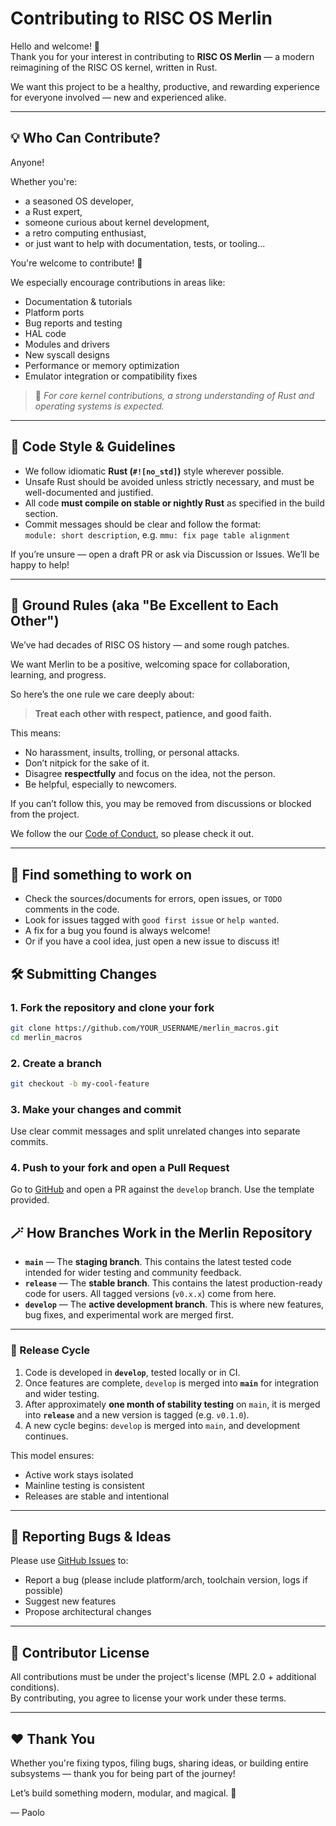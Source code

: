 # Contributing to RISC OS Merlin

Hello and welcome! 🎉  
Thank you for your interest in contributing to **RISC OS Merlin** — a modern reimagining of the RISC OS kernel, written in Rust.

We want this project to be a healthy, productive, and rewarding experience for everyone involved — new and experienced alike.

---

## 💡 Who Can Contribute?

Anyone!

Whether you're:

- a seasoned OS developer,
- a Rust expert,
- someone curious about kernel development,
- a retro computing enthusiast,
- or just want to help with documentation, tests, or tooling...

You're welcome to contribute! 🙌

We especially encourage contributions in areas like:

- Documentation & tutorials
- Platform ports
- Bug reports and testing
- HAL code
- Modules and drivers
- New syscall designs
- Performance or memory optimization
- Emulator integration or compatibility fixes

> 🧠 *For core kernel contributions, a strong understanding of Rust and operating systems is expected.*

---

## 🚧 Code Style & Guidelines

- We follow idiomatic **Rust (`#![no_std]`)** style wherever possible.
- Unsafe Rust should be avoided unless strictly necessary, and must be well-documented and justified.
- All code **must compile on stable or nightly Rust** as specified in the build section.
- Commit messages should be clear and follow the format:  
  `module: short description`, e.g. `mmu: fix page table alignment`

If you’re unsure — open a draft PR or ask via Discussion or Issues. We’ll be happy to help!

---

## 🧭 Ground Rules (aka "Be Excellent to Each Other")

We’ve had decades of RISC OS history — and some rough patches.

We want Merlin to be a positive, welcoming space for collaboration, learning, and progress.

So here’s the one rule we care deeply about:

> **Treat each other with respect, patience, and good faith.**

This means:

- No harassment, insults, trolling, or personal attacks.
- Don’t nitpick for the sake of it.
- Disagree **respectfully** and focus on the idea, not the person.
- Be helpful, especially to newcomers.

If you can’t follow this, you may be removed from discussions or blocked from the project.

We follow the our [Code of Conduct](.github/CODE_OF_CONDUCT.md), so please check it out.

---

## 🔎 Find something to work on

- Check the sources/documents for errors, open issues, or `TODO` comments in the code.
- Look for issues tagged with `good first issue` or `help wanted`.
- A fix for a bug you found is always welcome!
- Or if you have a cool idea, just open a new issue to discuss it!

## 🛠️ Submitting Changes

### 1. Fork the repository and clone your fork

```sh
git clone https://github.com/YOUR_USERNAME/merlin_macros.git
cd merlin_macros
```

### 2. Create a branch

```sh
git checkout -b my-cool-feature
```

### 3. Make your changes and commit

Use clear commit messages and split unrelated changes into separate commits.

### 4. Push to your fork and open a Pull Request

Go to [GitHub](https://github.com/pzaino/risc-os-merlin/pulls) and open a PR against the `develop` branch. Use the template provided.

## 🪄 How Branches Work in the Merlin Repository

- **`main`** — The **staging branch**. This contains the latest tested code intended for wider testing and community feedback.
- **`release`** — The **stable branch**. This contains the latest production-ready code for users. All tagged versions (`v0.x.x`) come from here.
- **`develop`** — The **active development branch**. This is where new features, bug fixes, and experimental work are merged first.

---

### 🔁 Release Cycle

1. Code is developed in **`develop`**, tested locally or in CI.
2. Once features are complete, `develop` is merged into **`main`** for integration and wider testing.
3. After approximately **one month of stability testing** on `main`, it is merged into **`release`** and a new version is tagged (e.g. `v0.1.0`).
4. A new cycle begins: `develop` is merged into `main`, and development continues.

This model ensures:

- Active work stays isolated
- Mainline testing is consistent
- Releases are stable and intentional

---

## 🐛 Reporting Bugs & Ideas

Please use [GitHub Issues](https://github.com/pzaino/risc-os-merlin/issues) to:

- Report a bug (please include platform/arch, toolchain version, logs if possible)
- Suggest new features
- Propose architectural changes

---

## 🤝 Contributor License

All contributions must be under the project's license (MPL 2.0 + additional conditions).  
By contributing, you agree to license your work under these terms.

---

## ❤️ Thank You

Whether you're fixing typos, filing bugs, sharing ideas, or building entire subsystems — thank you for being part of the journey!

Let’s build something modern, modular, and magical. 🧙

— Paolo
